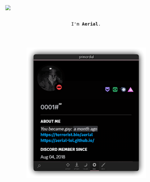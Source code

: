 ![](![](https://komarev.com/ghpvc/?username=aerial-lol))

<p align="center">
  <br>
  <samp>
    I'm <b><a rel="nofollow noopener noreferrer" target="_blank">Aerial</a></b>.
    <br><br>

<p align="center">
  <br><br>
  <img src="666.png">
</p>
